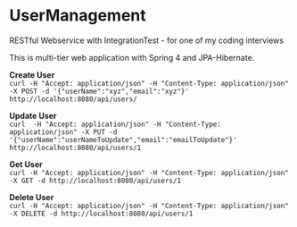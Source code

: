 # UserManagement
RESTful Webservice with IntegrationTest - for one of my coding interviews


This is multi-tier web application with Spring 4 and JPA-Hibernate. 

<b>Create User</b><br>
`curl -H "Accept: application/json" -H "Content-Type: application/json" -X POST -d '{"userName":"xyz","email":"xyz"}' http://localhost:8080/api/users/`
<br>

<b>Update User</b><br>
`curl  -H "Accept: application/json" -H "Content-Type: application/json" -X PUT -d '{"userName":"userNameToUpdate","email":"emailToUpdate"}' http://localhost:8080/api/users/1`
<br>

<b>Get User</b><br>
`curl -H "Accept: application/json" -H "Content-Type: application/json" -X GET -d http://localhost:8080/api/users/1`

<b>Delete User</b><br>
`curl -H "Accept: application/json" -H "Content-Type: application/json" -X DELETE -d http://localhost:8080/api/users/1`
